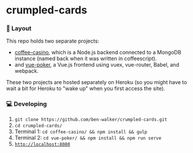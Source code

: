 # crumpled-cards

### :office: Layout
This repo holds two separate projects: 

- [coffee-casino](./coffee-casino/), which is a Node.js backend connected to a MongoDB instance (named back when it was written in coffeescript).
- and [vue-poker](./vue-poker/), a Vue.js frontend using vuex, vue-router, Babel, and webpack.

These two projects are hosted separately on Heroku (so you might have to wait a bit for Heroku to "wake up" when you first access the site).

### :computer: Developing
1. `git clone https://github.com/ben-walker/crumpled-cards.git`
2. `cd crumpled-cards/`
3. Terminal 1: `cd coffee-casino/ && npm install && gulp`
4. Terminal 2: `cd vue-poker/ && npm install && npm run serve`
5. [`http://localhost:8080`](http://localhost:8080)
